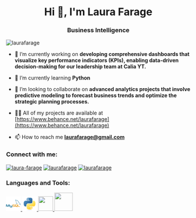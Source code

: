 <h1 align="center">Hi 👋, I'm Laura Farage</h1>
<h3 align="center">Business Intelligence</h3>

<p align="left"> <img src="https://komarev.com/ghpvc/?username=laurafarage&label=Profile%20views&color=0e75b6&style=flat" alt="laurafarage" /> </p>

- 🔭 I’m currently working on **developing comprehensive dashboards that visualize key performance indicators (KPIs), enabling data-driven decision-making for our leadership team at Calia YT.**

- 🌱 I’m currently learning **Python**

- 👯 I’m looking to collaborate on **advanced analytics projects that involve predictive modeling to forecast business trends and optimize the strategic planning processes.**

- 👨‍💻 All of my projects are available at [https://www.behance.net/laurafarage](https://www.behance.net/laurafarage)

- 📫 How to reach me **laurafarage@gmail.com**

<h3 align="left">Connect with me:</h3>
<p align="left">
<a href="https://linkedin.com/in/laura-farage" target="blank"><img align="center" src="https://raw.githubusercontent.com/rahuldkjain/github-profile-readme-generator/master/src/images/icons/Social/linked-in-alt.svg" alt="laura-farage" height="30" width="40" /></a>
<a href="https://kaggle.com/laurafarage" target="blank"><img align="center" src="https://raw.githubusercontent.com/rahuldkjain/github-profile-readme-generator/master/src/images/icons/Social/kaggle.svg" alt="laurafarage" height="30" width="40" /></a>
<a href="https://www.behance.net/laurafarage" target="blank"><img align="center" src="https://raw.githubusercontent.com/rahuldkjain/github-profile-readme-generator/master/src/images/icons/Social/behance.svg" alt="laurafarage" height="30" width="40" /></a>
</p>

<h3 align="left">Languages and Tools:</h3>
<p align="left"> <a href="https://www.mysql.com/" target="_blank" rel="noreferrer"> <img src="https://raw.githubusercontent.com/devicons/devicon/master/icons/mysql/mysql-original-wordmark.svg" alt="mysql" width="40" height="40"/> </a> <a href="https://www.python.org" target="_blank" rel="noreferrer"> <img src="https://raw.githubusercontent.com/devicons/devicon/master/icons/python/python-original.svg" alt="python" width="40" height="40"/> </a> <a href="[https://app.powerbi.com/]" target="_blank" rel="noreferrer"> <img src="https://upload.wikimedia.org/wikipedia/commons/c/cf/New_Power_BI_Logo.svg" width="40" height="40"/> </a> <a href="[https://lookerstudio.google.com/]" target="_blank" rel="noreferrer"> <img src="https://yt3.googleusercontent.com/LOZkE0MRiP1wQ6cLJILM6-0NmEcmfXumwEIWBNXOe8TQyiwADl20MW0u6oEa2HFr80LH736N=s160-c-k-c0x00ffffff-no-rj" width="50" height="50"/> </a> </p>

